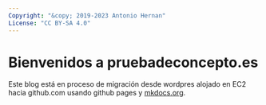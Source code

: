 ```yaml
---
Copyright: "&copy; 2019-2023 Antonio Hernan"
License: "CC BY-SA 4.0"
---
```


# Bienvenidos a pruebadeconcepto.es

Este blog está en proceso de migración desde wordpres alojado en EC2 hacia github.com usando github pages y [mkdocs.org](https://www.mkdocs.org).

